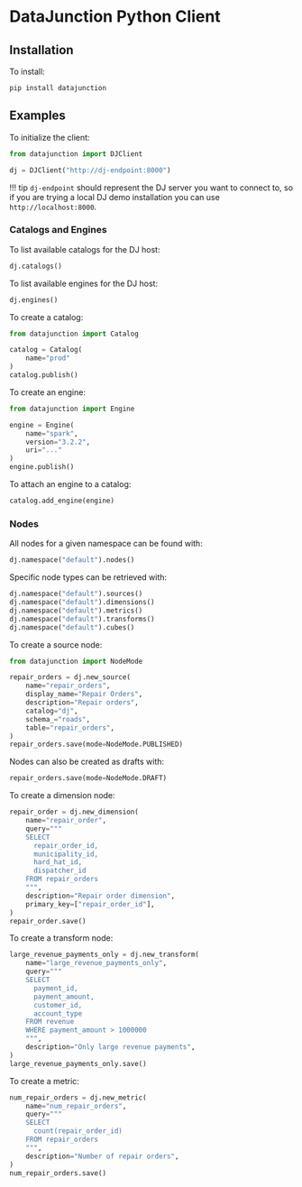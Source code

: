 # DataJunction Python Client

## Installation
To install:
```
pip install datajunction
```

## Examples

To initialize the client:

```python
from datajunction import DJClient

dj = DJClient("http://dj-endpoint:8000")
```

!!! tip
    `dj-endpoint` should represent the DJ server you want to connect to, so if you are trying a local DJ demo installation
    you can use `http://localhost:8000`.

### Catalogs and Engines

To list available catalogs for the DJ host:
```python
dj.catalogs()
```

To list available engines for the DJ host:
```python
dj.engines()
```

To create a catalog:

```python
from datajunction import Catalog

catalog = Catalog(
    name="prod"
)
catalog.publish()
```

To create an engine:

```python
from datajunction import Engine

engine = Engine(
    name="spark",
    version="3.2.2",
    uri="..."
)
engine.publish()
```

To attach an engine to a catalog:
```python
catalog.add_engine(engine)
```

### Nodes

All nodes for a given namespace can be found with:
```python
dj.namespace("default").nodes()
```

Specific node types can be retrieved with:
```python
dj.namespace("default").sources()
dj.namespace("default").dimensions()
dj.namespace("default").metrics()
dj.namespace("default").transforms()
dj.namespace("default").cubes()
```

To create a source node:

```python
from datajunction import NodeMode

repair_orders = dj.new_source(
    name="repair_orders",
    display_name="Repair Orders",
    description="Repair orders",
    catalog="dj",
    schema_="roads",
    table="repair_orders",
)
repair_orders.save(mode=NodeMode.PUBLISHED)
```

Nodes can also be created as drafts with:
```python
repair_orders.save(mode=NodeMode.DRAFT)
```

To create a dimension node:
```python
repair_order = dj.new_dimension(
    name="repair_order",
    query="""
    SELECT
      repair_order_id,
      municipality_id,
      hard_hat_id,
      dispatcher_id
    FROM repair_orders
    """,
    description="Repair order dimension",
    primary_key=["repair_order_id"],
)
repair_order.save()
```

To create a transform node:
```python
large_revenue_payments_only = dj.new_transform(
    name="large_revenue_payments_only",
    query="""
    SELECT
      payment_id,
      payment_amount,
      customer_id,
      account_type
    FROM revenue
    WHERE payment_amount > 1000000
    """,
    description="Only large revenue payments",
)
large_revenue_payments_only.save()
```

To create a metric:
```python
num_repair_orders = dj.new_metric(
    name="num_repair_orders",
    query="""
    SELECT
      count(repair_order_id)
    FROM repair_orders
    """,
    description="Number of repair orders",
)
num_repair_orders.save()
```
